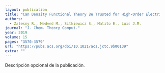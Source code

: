 ```yaml
---
layout: publication
title: "Can Density Functional Theory Be Trusted for High-Order Electric Properties? The Case of Hydrogen-Bonded Complexes"
authors:
  - Zalesny R., Medved M., Sitkiewicz S., Matito E., Luis J.M.
journal: "J. Chem. Theory Comput."
year: 2019
volume: 15
pages: "3570-3579"
url: "https://pubs.acs.org/doi/10.1021/acs.jctc.9b00139"
extra: ""
---
```


Descripción opcional de la publicación.
